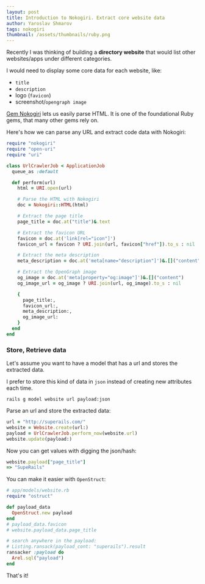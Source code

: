 ```yaml
---
layout: post
title: Introduction to Nokogiri. Extract core website data
author: Yaroslav Shmarov
tags: nokogiri
thumbnail: /assets/thumbnails/ruby.png
---
```


Recently I was thinking of building a **directory website** that would list other websites/apps under different categories. 

I would need to display some core data for each website, like:
- `title`
- `description`
- logo (`favicon`)
- screenshot/`opengraph image`

[Gem Nokogiri](https://github.com/sparklemotion/nokogiri) lets us easily parse HTML. It is one of the foundational Ruby gems, that many other gems rely on.

Here's how we can parse any URL and extract code data with Nokogiri:

```ruby
require "nokogiri"
require "open-uri"
require "uri"

class UrlCrawlerJob < ApplicationJob
  queue_as :default

  def perform(url)
    html = URI.open(url)

    # Parse the HTML with Nokogiri
    doc = Nokogiri::HTML(html)

    # Extract the page title
    page_title = doc.at("title")&.text

    # Extract the favicon URL
    favicon = doc.at('link[rel="icon"]')
    favicon_url = favicon ? URI.join(url, favicon["href"]).to_s : nil

    # Extract the meta description
    meta_description = doc.at('meta[name="description"]')&.[]("content")

    # Extract the OpenGraph image
    og_image = doc.at('meta[property="og:image"]')&.[]("content")
    og_image_url = og_image ? URI.join(url, og_image).to_s : nil

    {
      page_title:,
      favicon_url:,
      meta_description:,
      og_image_url:
    }
  end
end
```

### Store, Retrieve data

Let's assume you want to have a model that has a url and stores the extracted data.

I prefer to store this kind of data in `json` instead of creating new attributes each time.

```shell
rails g model website url payload:json
```

Parse an url and store the extracted data:

```ruby
url = "http://superails.com/"
website = Website.create(url:)
payload = UrlCrawlerJob.perform_now(website.url)
website.update(payload:)
```

Now you can get values with digging the json/hash:

```ruby
website.payload["page_title"]
=> "SupeRails"
```

You can make it easier with `OpenStruct`:

```ruby
# app/models/website.rb
require "ostruct"

def payload_data
  OpenStruct.new payload
end
# payload_data.favicon
# website.payload_data.page_title

# search anywhere in the payload:
# Listing.ransack(payload_cont: "superails").result
ransacker :payload do
  Arel.sql("payload")
end
```

That's it!
